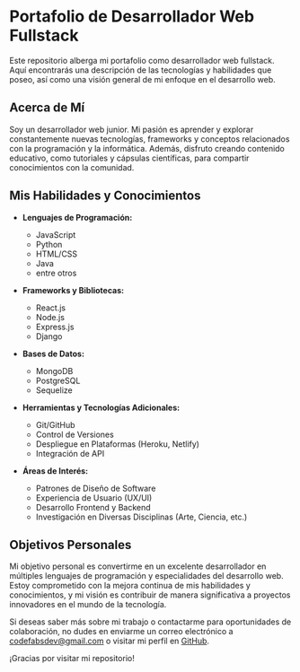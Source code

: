  

# Portafolio de Desarrollador Web Fullstack

Este repositorio alberga mi portafolio como desarrollador web fullstack. Aquí encontrarás una descripción de las tecnologías y habilidades que poseo, así como una visión general de mi enfoque en el desarrollo web.

## Acerca de Mí

Soy un desarrollador web junior. Mi pasión es aprender y explorar constantemente nuevas tecnologías, frameworks y conceptos relacionados con la programación y la informática. Además, disfruto creando contenido educativo, como tutoriales y cápsulas científicas, para compartir conocimientos con la comunidad.

## Mis Habilidades y Conocimientos

- **Lenguajes de Programación:**
  - JavaScript
  - Python
  - HTML/CSS
  - Java
  - entre otros

   

- **Frameworks y Bibliotecas:**
  - React.js
  - Node.js
  - Express.js
  - Django


- **Bases de Datos:**
  - MongoDB
  - PostgreSQL
  - Sequelize

- **Herramientas y Tecnologías Adicionales:**
  - Git/GitHub
  - Control de Versiones
  - Despliegue en Plataformas (Heroku, Netlify)
  - Integración de API

- **Áreas de Interés:**
  - Patrones de Diseño de Software
  - Experiencia de Usuario (UX/UI)
  - Desarrollo Frontend y Backend
  - Investigación en Diversas Disciplinas (Arte, Ciencia, etc.)

## Objetivos Personales

Mi objetivo personal es convertirme en un excelente desarrollador en múltiples lenguajes de programación y especialidades del desarrollo web. Estoy comprometido con la mejora continua de mis habilidades y conocimientos, y mi visión es contribuir de manera significativa a proyectos innovadores en el mundo de la tecnología.

Si deseas saber más sobre mi trabajo o contactarme para oportunidades de colaboración, no dudes en enviarme un correo electrónico a [codefabsdev@gmail.com](mailto:codefabsdev@gmail.com) o visitar mi perfil en [GitHub](https://github.com/FabGonzalezV).

¡Gracias por visitar mi repositorio!